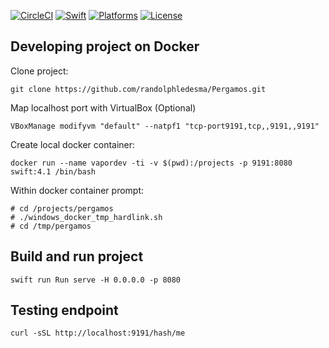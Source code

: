 [![CircleCI](https://circleci.com/gh/randolphledesma/Pergamos.svg?style=svg)](https://circleci.com/gh/randolphledesma/Pergamos) [![Swift](https://img.shields.io/badge/swift-4.1-blue.svg)](https://github.com/randolphledesma/Pergamos) [![Platforms](https://img.shields.io/badge/platforms-linux%20%7C%20osx-lightgrey.svg)](https://github.com/randolphledesma/Pergamos) [![License](https://img.shields.io/github/license/mashape/apistatus.svg)](https://en.wikipedia.org/wiki/MIT_License)

## Developing project on Docker

Clone project:
```
git clone https://github.com/randolphledesma/Pergamos.git
```

Map localhost port with VirtualBox  (Optional)
```
VBoxManage modifyvm "default" --natpf1 "tcp-port9191,tcp,,9191,,9191"
```

Create local docker container:
```
docker run --name vapordev -ti -v $(pwd):/projects -p 9191:8080 swift:4.1 /bin/bash
```

Within docker container prompt:
```
# cd /projects/pergamos
# ./windows_docker_tmp_hardlink.sh
# cd /tmp/pergamos
```

## Build and run project

```
swift run Run serve -H 0.0.0.0 -p 8080
```

## Testing endpoint
```
curl -sSL http://localhost:9191/hash/me
```